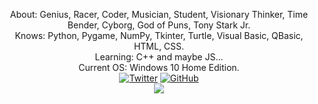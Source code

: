 <p align="center">
    About: Genius, Racer, Coder, Musician, Student, Visionary Thinker, Time Bender, Cyborg, God of Puns, Tony Stark Jr.<br>
    Knows: Python, Pygame, NumPy, Tkinter, Turtle, Visual Basic, QBasic, HTML, CSS.<br>
    Learning: C++ and maybe JS...<br>
    Current OS: Windows 10 Home Edition.<br>
    <a href="https://twitter.com/johnphilips_995"><img src="https://img.shields.io/badge/-Twitter-1DA1F2?style=for-the-badge&logo=Twitter&logoColor=white" alt="Twitter" target="_blank"></a>
    <a href="https://github.com/JohnnyPhil995"><img src="https://img.shields.io/badge/-Github-000000?style=for-the-badge&logo=Github&logoColor=white" alt="GitHub" target="_blank"></a>
    <br><img align="center" src="https://github-readme-stats.vercel.app/api?username=JohnnyPhil22-007&bg_color=30,e96443,904e95&title_color=fff&text_color=fff" />
</p>
